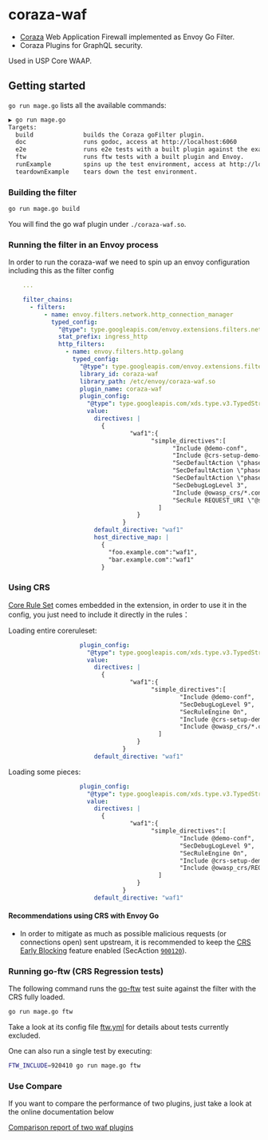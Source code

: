 # coraza-waf

* [Coraza](https://github.com/corazawaf/coraza) Web Application Firewall implemented as Envoy Go Filter.
* Coraza Plugins for GraphQL security.

Used in USP Core WAAP.

## Getting started

`go run mage.go` lists all the available commands:

```bash
▶ go run mage.go
Targets:
  build              builds the Coraza goFilter plugin.
  doc                runs godoc, access at http://localhost:6060
  e2e                runs e2e tests with a built plugin against the example deployment.
  ftw                runs ftw tests with a built plugin and Envoy.
  runExample         spins up the test environment, access at http://localhost:8080.
  teardownExample    tears down the test environment.
```

### Building the filter

```bash
go run mage.go build
```

You will find the go waf plugin under `./coraza-waf.so`.

### Running the filter in an Envoy process

In order to run the coraza-waf we need to spin up an envoy configuration including this as the filter config

```yaml
    ...

    filter_chains:
      - filters:
          - name: envoy.filters.network.http_connection_manager
            typed_config:
              "@type": type.googleapis.com/envoy.extensions.filters.network.http_connection_manager.v3.HttpConnectionManager
              stat_prefix: ingress_http
              http_filters:
                - name: envoy.filters.http.golang
                  typed_config:
                    "@type": type.googleapis.com/envoy.extensions.filters.http.golang.v3alpha.Config
                    library_id: coraza-waf
                    library_path: /etc/envoy/coraza-waf.so
                    plugin_name: coraza-waf
                    plugin_config:
                      "@type": type.googleapis.com/xds.type.v3.TypedStruct
                      value:
                        directives: |
                          {
                                  "waf1":{
                                        "simple_directives":[
                                              "Include @demo-conf",
                                              "Include @crs-setup-demo-conf",
                                              "SecDefaultAction \"phase:3,log,auditlog,pass\"",
                                              "SecDefaultAction \"phase:4,log,auditlog,pass\"",
                                              "SecDefaultAction \"phase:5,log,auditlog,pass\"",
                                              "SecDebugLogLevel 3",
                                              "Include @owasp_crs/*.conf",
                                              "SecRule REQUEST_URI \"@streq /admin\" \"id:101,phase:1,t:lowercase,deny\" \nSecRule REQUEST_BODY \"@rx maliciouspayload\" \"id:102,phase:2,t:lowercase,deny\" \nSecRule RESPONSE_HEADERS::status \"@rx 406\" \"id:103,phase:3,t:lowercase,deny\" \nSecRule RESPONSE_BODY \"@contains responsebodycode\" \"id:104,phase:4,t:lowercase,deny\""
                                          ]
                                    }
                                }
                        default_directive: "waf1"
                        host_directive_map: |
                          {
                            "foo.example.com":"waf1",
                            "bar.example.com":"waf1"
                          }
```

### Using CRS

[Core Rule Set](https://github.com/coreruleset/coreruleset) comes embedded in the extension, in order to use it in the config, you just need to include it directly in the rules：

Loading entire coreruleset:
```yaml
                    plugin_config:
                      "@type": type.googleapis.com/xds.type.v3.TypedStruct
                      value:
                        directives: |
                          {
                                  "waf1":{
                                        "simple_directives":[
                                                "Include @demo-conf",
                                                "SecDebugLogLevel 9",
                                                "SecRuleEngine On",
                                                "Include @crs-setup-demo-conf",
                                                "Include @owasp_crs/*.conf"
                                          ]
                                    }
                                }
                        default_directive: "waf1"
```

Loading some pieces:
```yaml
                    plugin_config:
                      "@type": type.googleapis.com/xds.type.v3.TypedStruct
                      value:
                        directives: |
                          {
                                  "waf1":{
                                        "simple_directives":[
                                                "Include @demo-conf",
                                                "SecDebugLogLevel 9",
                                                "SecRuleEngine On",
                                                "Include @crs-setup-demo-conf",
                                                "Include @owasp_crs/REQUEST-901-INITIALIZATION.conf"
                                          ]
                                    }
                                }
                        default_directive: "waf1"
```

#### Recommendations using CRS with Envoy Go

- In order to mitigate as much as possible malicious requests (or connections open) sent upstream, it is recommended to keep the [CRS Early Blocking](https://coreruleset.org/20220302/the-case-for-early-blocking/) feature enabled (SecAction [`900120`](./wasmplugin/rules/crs-setup.conf.example)).

### Running go-ftw (CRS Regression tests)

The following command runs the [go-ftw](https://github.com/coreruleset/go-ftw) test suite against the filter with the CRS fully loaded.

```bash
go run mage.go ftw
```

Take a look at its config file [ftw.yml](./ftw/ftw.yml) for details about tests currently excluded.

One can also run a single test by executing:

```bash
FTW_INCLUDE=920410 go run mage.go ftw
```

### Use Compare
If you want to compare the performance of two plugins, just take a look at the online documentation below

[Comparison report of two waf plugins](https://docs.google.com/document/d/1ksDaNjpklyaKJXL0AhYYMFJshTO90QtWSu5px5g3ONw/edit?usp=sharing)
